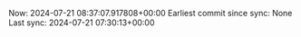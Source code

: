 Now: 2024-07-21 08:37:07.917808+00:00 Earliest commit since sync: None Last sync: 2024-07-21 07:30:13+00:00
